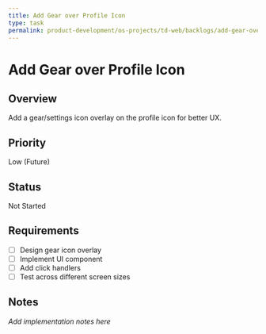 ```yaml
---
title: Add Gear over Profile Icon
type: task
permalink: product-development/os-projects/td-web/backlogs/add-gear-over-profile-icon
---
```


# Add Gear over Profile Icon

## Overview
Add a gear/settings icon overlay on the profile icon for better UX.

## Priority
Low (Future)

## Status
Not Started

## Requirements
- [ ] Design gear icon overlay
- [ ] Implement UI component
- [ ] Add click handlers
- [ ] Test across different screen sizes

## Notes
_Add implementation notes here_